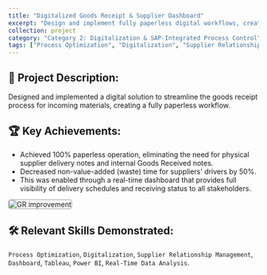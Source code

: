 ```yaml
---
title: "Digitalized Goods Receipt & Supplier Dashboard"
excerpt: "Design and implement fully paperless digital workflows, creating real-time dashboards that provide end-to-end visibility and deliver significant time and resource savings for both internal teams and external partners."
collection: project
category: "Category 2: Digitalization & SAP-Integrated Process Control"
tags: ["Process Optimization", "Digitalization", "Supplier Relationship Management", "Dashboard", "Tableau", "Power BI", "Real-Time Data Analysis"]
---
```


## 📄 Project Description: 
Designed and implemented a digital solution to streamline the goods receipt process for incoming materials, creating a fully paperless workflow.

## 🏆 Key Achievements: 
- Achieved 100% paperless operation, eliminating the need for physical supplier delivery notes and internal Goods Received notes.
- Decreased non-value-added (waste) time for suppliers' drivers by 50%.
- This was enabled through a real-time dashboard that provides full visibility of delivery schedules and receiving status to all stakeholders.

<img src="https://yen010390.github.io/images/GR.png" alt="GR improvement" style="max-width: 100%; border: 1px solid #999; border-radius: 4px;">

## 🛠️ Relevant Skills Demonstrated: 
`Process Optimization`, `Digitalization`, `Supplier Relationship Management`, `Dashboard`, `Tableau`, `Power BI`, `Real-Time Data Analysis`.

